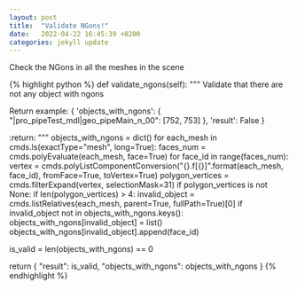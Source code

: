 ```yaml
---
layout: post
title:  "Validate NGons!"
date:   2022-04-22 16:45:39 +0200
categories: jekyll update
---
```

Check the NGons in all the meshes in the scene

{% highlight python %}
def validate_ngons(self):
  """ Validate that there are not any object with ngons

  Return example:
  {
      'objects_with_ngons': {
          "|pro_pipeTest_mdl|geo_pipeMain_n_00": [752, 753]
      },
      'result': False
  }

  :return:
  """
  objects_with_ngons = dict()
  for each_mesh in cmds.ls(exactType="mesh", long=True):
      faces_num = cmds.polyEvaluate(each_mesh, face=True)
      for face_id in range(faces_num):
          vertex = cmds.polyListComponentConversion("{}.f[{}]".format(each_mesh, face_id), fromFace=True, toVertex=True)
          polygon_vertices = cmds.filterExpand(vertex, selectionMask=31)
          if polygon_vertices is not None:
              if len(polygon_vertices) > 4:
                  invalid_object = cmds.listRelatives(each_mesh, parent=True, fullPath=True)[0]
                  if invalid_object not in objects_with_ngons.keys():
                      objects_with_ngons[invalid_object] = list()
                  objects_with_ngons[invalid_object].append(face_id)

  is_valid = len(objects_with_ngons) == 0

  return {
      "result": is_valid,
      "objects_with_ngons": objects_with_ngons
  }
{% endhighlight %}
